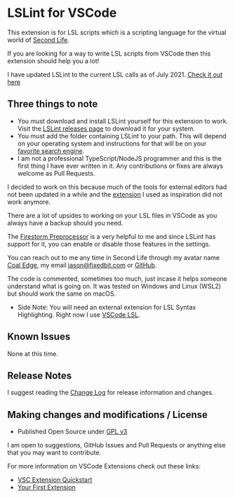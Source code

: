 # LSLint for VSCode

This extension is for LSL scripts which is a scripting language for the virtual world of [Second Life](https://secondlife.com).

If you are looking for a way to write LSL scripts from VSCode then this extension should help you a lot!

I have updated LSLint to the current LSL calls as of July 2021. [Check it out here](https://github.com/FixedBit/lslint/)

## Three things to note

* You must download and install LSLint yourself for this extension to work. Visit the [LSLint releases page](https://github.com/FixedBit/lslint/releases/) to download it for your system.
* You must add the folder containing LSLint to your path. This will depend on your operating system and instructions for that will be on your [favorite search engine](https://bfy.tw/RJg8).
* I am not a professional TypeScript/NodeJS programmer and this is the first thing I have ever written in it. Any contributions or fixes are always welcome as Pull Requests.

I decided to work on this because much of the tools for external editors had not been updated in a while and the [extension](https://github.com/AdamMcCurdy/lslint-vscode) I used as inspiration did not work anymore.

There are a lot of upsides to working on your LSL files in VSCode as you always have a backup should you need.

The [Firestorm Preprocessor](https://wiki.firestormviewer.org/fs_preprocessor) is a very helpful to me and since LSLint has support for it, you can enable or disable those features in the settings.

You can reach out to me any time in Second Life through my avatar name [Coal Edge](https://my.secondlife.com/coal.edge), my email [jason@fixedbit.com](mailto:jason@fixedbit.com) or [GitHub](https://github.com/FixedBit/).

The code is commented, sometimes too much, just incase it helps someone understand what is going on. It was tested on Windows and Linux (WSL2) but should work the same on macOS.

* Side Note: You will need an external extension for LSL Syntax Highlighting. Right now I use [VSCode LSL](https://marketplace.visualstudio.com/items?itemName=vrtlabs.vscode-lsl).

## Known Issues

None at this time.

## Release Notes

I suggest reading the [Change Log](https://github.com/FixedBit/lslint-for-vscode/blob/main/CHANGELOG.md) for release information and changes.

## Making changes and modifications / License

* Published Open Source under [GPL v3](https://choosealicense.com/licenses/gpl-3.0/)

I am open to suggestions, GitHub Issues and Pull Requests or anything else that you may want to contribute.

For more information on VSCode Extensions check out these links:

* [VSC Extension Quickstart](https://github.com/FixedBit/lslint-for-vscode/blob/main/vsc-extension-quickstart.md)
* [Your First Extension](https://code.visualstudio.com/api/get-started/your-first-extension)
